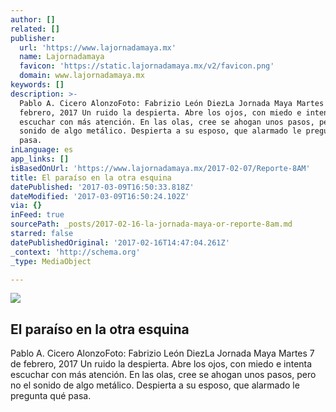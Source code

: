 ```yaml
---
author: []
related: []
publisher:
  url: 'https://www.lajornadamaya.mx'
  name: Lajornadamaya
  favicon: 'https://static.lajornadamaya.mx/v2/favicon.png'
  domain: www.lajornadamaya.mx
keywords: []
description: >-
  Pablo A. Cicero AlonzoFoto: Fabrizio León DiezLa Jornada Maya Martes 7 de
  febrero, 2017 Un ruido la despierta. Abre los ojos, con miedo e intenta
  escuchar con más atención. En las olas, cree se ahogan unos pasos, pero no el
  sonido de algo metálico. Despierta a su esposo, que alarmado le pregunta qué
  pasa.
inLanguage: es
app_links: []
isBasedOnUrl: 'https://www.lajornadamaya.mx/2017-02-07/Reporte-8AM'
title: El paraíso en la otra esquina
datePublished: '2017-03-09T16:50:33.818Z'
dateModified: '2017-03-09T16:50:24.102Z'
via: {}
inFeed: true
sourcePath: _posts/2017-02-16-la-jornada-maya-or-reporte-8am.md
starred: false
datePublishedOriginal: '2017-02-16T14:47:04.261Z'
_context: 'http://schema.org'
_type: MediaObject

---
```

<article style=""><img src="https://img.lajornadamaya.mx/32/di4864e286tr_640-414-cover" /><h1>El paraíso en la otra esquina</h1><p>Pablo A. Cicero AlonzoFoto: Fabrizio León DiezLa Jornada Maya Martes 7 de febrero, 2017 Un ruido la despierta. Abre los ojos, con miedo e intenta escuchar con más atención. En las olas, cree se ahogan unos pasos, pero no el sonido de algo metálico. Despierta a su esposo, que alarmado le pregunta qué pasa.</p></article>